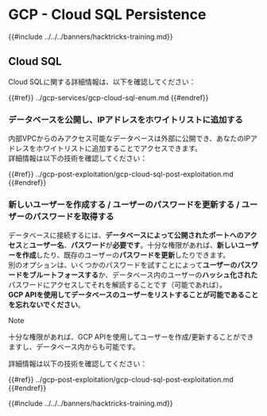 # GCP - Cloud SQL Persistence

{{#include ../../../banners/hacktricks-training.md}}

## Cloud SQL

Cloud SQLに関する詳細情報は、以下を確認してください：

{{#ref}}
../gcp-services/gcp-cloud-sql-enum.md
{{#endref}}

### データベースを公開し、IPアドレスをホワイトリストに追加する

内部VPCからのみアクセス可能なデータベースは外部に公開でき、あなたのIPアドレスをホワイトリストに追加することでアクセスできます。\
詳細情報は以下の技術を確認してください：

{{#ref}}
../gcp-post-exploitation/gcp-cloud-sql-post-exploitation.md
{{#endref}}

### 新しいユーザーを作成する / ユーザーのパスワードを更新する / ユーザーのパスワードを取得する

データベースに接続するには、**データベースによって公開されたポートへのアクセス**と**ユーザー名**、**パスワード**が**必要です**。十分な権限があれば、**新しいユーザーを作成**したり、既存のユーザーの**パスワードを更新**したりできます。\
別のオプションは、いくつかのパスワードを試すことによって**ユーザーのパスワードをブルートフォースする**か、データベース内のユーザーの**ハッシュ化された**パスワードにアクセスしてそれを解読することです（可能であれば）。\
**GCP APIを使用してデータベースのユーザーをリストすることが可能であることを忘れないでください**。

> [!NOTE]
> 十分な権限があれば、GCP APIを使用してユーザーを作成/更新することができますし、データベース内からも可能です。

詳細情報は以下の技術を確認してください：

{{#ref}}
../gcp-post-exploitation/gcp-cloud-sql-post-exploitation.md
{{#endref}}

{{#include ../../../banners/hacktricks-training.md}}
